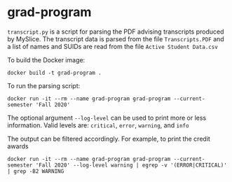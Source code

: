 # grad-program

`transcript.py` is a script for parsing the PDF advising transcripts produced by MySlice. The transcript data is parsed from the file `Transcripts.PDF` and a list of names and SUIDs are read from the file `Active Student Data.csv`

To build the Docker image:
```
docker build -t grad-program .
```

To run the parsing script:
```
docker run -it --rm --name grad-program grad-program --current-semester 'Fall 2020'
```

The optional argument `--log-level` can be used to print more or less
information. Valid levels are: `critical`, `error`, `warning`, and `info`

The output can be filtered accordingly. For example, to print the credit
awards
```
docker run -it --rm --name grad-program grad-program --current-semester 'Fall 2020' --log-level warning | egrep -v '(ERROR|CRITICAL)' | grep -B2 WARNING
```
